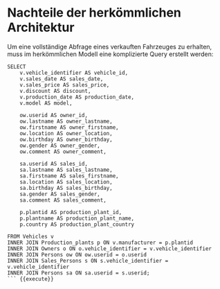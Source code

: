 # Nachteile der herkömmlichen Architektur

Um eine vollständige Abfrage eines verkauften Fahrzeuges zu erhalten, muss im herkömmlichen Modell eine komplizierte Query erstellt werden:

``` 
SELECT 
    v.vehicle_identifier AS vehicle_id,
    v.sales_date AS sales_date,
    v.sales_price AS sales_price,
    v.discount AS discount,
    v.production_date AS production_date,
    v.model AS model,

    ow.userid AS owner_id,
    ow.lastname AS owner_lastname,
    ow.firstname AS owner_firstname,
    ow.location AS owner_location,
    ow.birthday AS owner_birthday,
    ow.gender AS owner_gender,
    ow.comment AS owner_comment,

    sa.userid AS sales_id,
    sa.lastname AS sales_lastname,
    sa.firstname AS sales_firstname,
    sa.location AS sales_location,
    sa.birthday AS sales_birthday,
    sa.gender AS sales_gender,
    sa.comment AS sales_comment,

    p.plantid AS production_plant_id,
    p.plantname AS production_plant_name,
    p.country AS production_plant_country

FROM Vehicles v
INNER JOIN Production_plants p ON v.manufacturer = p.plantid
INNER JOIN Owners o ON o.vehicle_identifier = v.vehicle_identifier
INNER JOIN Persons ow ON ow.userid = o.userid
INNER JOIN Sales_Persons s ON s.vehicle_identifier = v.vehicle_identifier
INNER JOIN Persons sa ON sa.userid = s.userid;
``` {{execute}}

